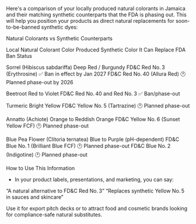 
Here's a comparison of your locally produced natural colorants in Jamaica and their matching synthetic counterparts that the FDA is phasing out. This will help you position your products as direct natural replacements for soon-to-be-banned synthetic dyes:

Natural Colorants vs Synthetic Counterparts

Local Natural Colorant	Color Produced	Synthetic Color It Can Replace	FDA Ban Status

Sorrel (Hibiscus sabdariffa)	Deep Red / Burgundy	FD&C Red No. 3 (Erythrosine)	✅ Ban in effect by Jan 2027
FD&C Red No. 40 (Allura Red)	🕐 Planned phase-out by 2026

Beetroot	Red to Violet	FD&C Red No. 40 and Red No. 3	✅ Ban/phase-out

Turmeric	Bright Yellow	FD&C Yellow No. 5 (Tartrazine)	🕐 Planned phase-out

Annatto (Achiote)	Orange to Reddish Orange	FD&C Yellow No. 6 (Sunset Yellow FCF)	🕐 Planned phase-out

Blue Pea Flower (Clitoria ternatea)	Blue to Purple (pH-dependent)	FD&C Blue No. 1 (Brilliant Blue FCF)	🕐 Planned phase-out
FD&C Blue No. 2 (Indigotine)	🕐 Planned phase-out

How to Use This Information

- In your product labels, presentations, and marketing, you can say:

“A natural alternative to FD&C Red No. 3”
“Replaces synthetic Yellow No. 5 in sauces and skincare”

Use it for export pitch decks or to attract food and cosmetic brands looking for compliance-safe natural substitutes.

